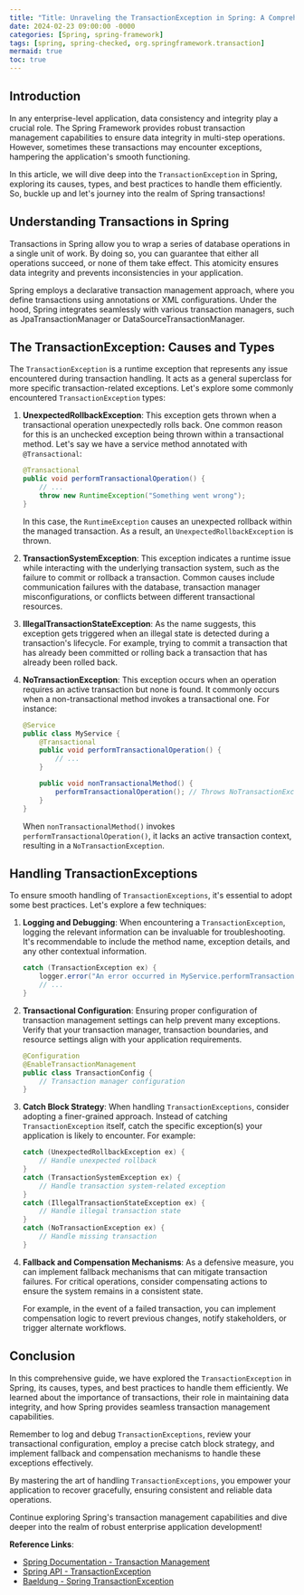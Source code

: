 ```yaml
---
title: "Title: Unraveling the TransactionException in Spring: A Comprehensive Guide"
date: 2024-02-23 09:00:00 -0000
categories: [Spring, spring-framework]
tags: [spring, spring-checked, org.springframework.transaction]
mermaid: true
toc: true
---
```



## Introduction

In any enterprise-level application, data consistency and integrity play a crucial role. The Spring Framework provides robust transaction management capabilities to ensure data integrity in multi-step operations. However, sometimes these transactions may encounter exceptions, hampering the application's smooth functioning.

In this article, we will dive deep into the `TransactionException` in Spring, exploring its causes, types, and best practices to handle them efficiently. So, buckle up and let's journey into the realm of Spring transactions!

## Understanding Transactions in Spring

Transactions in Spring allow you to wrap a series of database operations in a single unit of work. By doing so, you can guarantee that either all operations succeed, or none of them take effect. This atomicity ensures data integrity and prevents inconsistencies in your application.

Spring employs a declarative transaction management approach, where you define transactions using annotations or XML configurations. Under the hood, Spring integrates seamlessly with various transaction managers, such as JpaTransactionManager or DataSourceTransactionManager.

## The TransactionException: Causes and Types

The `TransactionException` is a runtime exception that represents any issue encountered during transaction handling. It acts as a general superclass for more specific transaction-related exceptions. Let's explore some commonly encountered `TransactionException` types:

1. **UnexpectedRollbackException**:
   This exception gets thrown when a transactional operation unexpectedly rolls back. One common reason for this is an unchecked exception being thrown within a transactional method. Let's say we have a service method annotated with `@Transactional`:

   ```java
   @Transactional
   public void performTransactionalOperation() {
       // ...
       throw new RuntimeException("Something went wrong");
   }
   ```

   In this case, the `RuntimeException` causes an unexpected rollback within the managed transaction. As a result, an `UnexpectedRollbackException` is thrown.

2. **TransactionSystemException**:
   This exception indicates a runtime issue while interacting with the underlying transaction system, such as the failure to commit or rollback a transaction. Common causes include communication failures with the database, transaction manager misconfigurations, or conflicts between different transactional resources.

3. **IllegalTransactionStateException**:
   As the name suggests, this exception gets triggered when an illegal state is detected during a transaction's lifecycle. For example, trying to commit a transaction that has already been committed or rolling back a transaction that has already been rolled back.

4. **NoTransactionException**:
   This exception occurs when an operation requires an active transaction but none is found. It commonly occurs when a non-transactional method invokes a transactional one. For instance:

   ```java
   @Service
   public class MyService {
       @Transactional
       public void performTransactionalOperation() {
           // ...
       }
   
       public void nonTransactionalMethod() {
           performTransactionalOperation(); // Throws NoTransactionException
       }
   }
   ```

   When `nonTransactionalMethod()` invokes `performTransactionalOperation()`, it lacks an active transaction context, resulting in a `NoTransactionException`.

## Handling TransactionExceptions

To ensure smooth handling of `TransactionExceptions`, it's essential to adopt some best practices. Let's explore a few techniques:

1. **Logging and Debugging**:
   When encountering a `TransactionException`, logging the relevant information can be invaluable for troubleshooting. It's recommendable to include the method name, exception details, and any other contextual information.

   ```java
   catch (TransactionException ex) {
       logger.error("An error occurred in MyService.performTransactionalOperation", ex);
       // ...
   }
   ```

2. **Transactional Configuration**:
   Ensuring proper configuration of transaction management settings can help prevent many exceptions. Verify that your transaction manager, transaction boundaries, and resource settings align with your application requirements.

   ```java
   @Configuration
   @EnableTransactionManagement
   public class TransactionConfig {
       // Transaction manager configuration
   }
   ```

3. **Catch Block Strategy**:
   When handling `TransactionExceptions`, consider adopting a finer-grained approach. Instead of catching `TransactionException` itself, catch the specific exception(s) your application is likely to encounter. For example:

   ```java
   catch (UnexpectedRollbackException ex) {
       // Handle unexpected rollback
   }
   catch (TransactionSystemException ex) {
       // Handle transaction system-related exception
   }
   catch (IllegalTransactionStateException ex) {
       // Handle illegal transaction state
   }
   catch (NoTransactionException ex) {
       // Handle missing transaction
   }
   ```

4. **Fallback and Compensation Mechanisms**:
   As a defensive measure, you can implement fallback mechanisms that can mitigate transaction failures. For critical operations, consider compensating actions to ensure the system remains in a consistent state.

   For example, in the event of a failed transaction, you can implement compensation logic to revert previous changes, notify stakeholders, or trigger alternate workflows.

## Conclusion

In this comprehensive guide, we have explored the `TransactionException` in Spring, its causes, types, and best practices to handle them efficiently. We learned about the importance of transactions, their role in maintaining data integrity, and how Spring provides seamless transaction management capabilities.

Remember to log and debug `TransactionExceptions`, review your transactional configuration, employ a precise catch block strategy, and implement fallback and compensation mechanisms to handle these exceptions effectively.

By mastering the art of handling `TransactionExceptions`, you empower your application to recover gracefully, ensuring consistent and reliable data operations.

Continue exploring Spring's transaction management capabilities and dive deeper into the realm of robust enterprise application development!

**Reference Links**:
- [Spring Documentation - Transaction Management](https://docs.spring.io/spring-framework/docs/current/reference/html/data-access.html#transaction)
- [Spring API - TransactionException](https://docs.spring.io/spring-framework/docs/current/javadoc-api/org/springframework/transaction/TransactionException.html)
- [Baeldung - Spring TransactionException](https://www.baeldung.com/spring-transaction-exceptions)